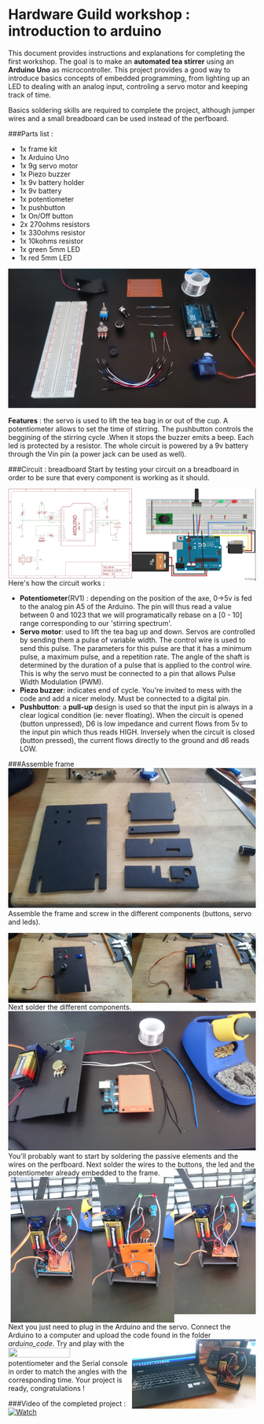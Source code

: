 # Hardware Guild workshop : introduction to arduino

This document provides instructions and explanations for completing the first workshop.
The goal is to make an **automated tea stirrer** using an **Arduino Uno** as microcontroller. 
This project provides a good way to introduce basics concepts of embedded programming, from lighting up an LED
to dealing with an analog input, controling a servo motor and keeping track of time. 

Basics soldering skills are required to complete the project, although jumper wires and a small breadboard 
can be used instead of the perfboard. 

###Parts list :
* 1x frame kit
* 1x Arduino Uno
* 1x 9g servo motor
* 1x Piezo buzzer
* 1x 9v battery holder
* 1x 9v battery
* 1x potentiometer
* 1x pushbutton 
* 1x On/Off button
* 2x 270ohms resistors
* 1x 330ohms resistor
* 1x 10kohms resistor 
* 1x green 5mm LED
* 1x red 5mm LED

![BOM](https://github.com/amatelin/HG-Workshops/blob/master/Workshop%201/src/img/00_components.JPG "Components needed")

**Features** : the servo is used to lift the tea bag in or out of the cup. A potentiometer allows to set the time of stirring. 
The pushbutton controls the beggining of the stirring cycle .When it stops the buzzer emits a beep. Each led is protected by a resistor. 
The whole circuit is powered by a 9v battery through the Vin pin (a power jack can be used as well). 

###Circuit : breadboard 
Start by testing your circuit on a breadboard in order to be sure that every component is working as it should. 

<img width="50%" height="50%" align="right" src="https://github.com/amatelin/HG-Workshops/blob/master/Workshop%201/circuit_fritzing_bb.jpg"/>
<img width="50%" height="50%" align="right" src="https://github.com/amatelin/HG-Workshops/blob/master/Workshop%201/circuit_schematic.png"/>

Here's how the circuit works : 
* **Potentiometer**(RV1) : depending on the position of the axe, 0->5v is fed to the analog pin A5 of the Arduino. 
The pin will thus read a value between 0 and 1023 that we will programatically rebase on a [0 - 10] range corresponding 
to our 'stirring spectrum'. 
* **Servo motor**: used to lift the tea bag up and down. Servos are controlled by sending them a pulse of variable width. The control wire is used to send this pulse. The parameters for this pulse are that it has a minimum pulse, a maximum pulse, and a repetition rate.
The angle of the shaft is determined by the duration of a pulse that is applied to the control wire. This is why the 
servo must be connected to a pin that allows Pulse Width Modulation (PWM). 
* **Piezo buzzer**: indicates end of cycle. You're invited to mess with the code and add a nicer melody. Must be connected to a digital pin.
* **Pushbutton**: a **pull-up** design is used so that the input pin is always in a clear logical condition (ie: never floating). 
When the circuit is opened (button unpressed), D6 is low impedance and current flows from 5v to the input pin which thus reads HIGH. 
Inversely when the circuit is closed (button pressed), the current flows directly to the ground and d6 reads LOW. 

###Assemble frame
<img src="https://github.com/amatelin/HG-Workshops/blob/master/Workshop%201/src/img/02_frame_parts.JPG"/>
Assemble the frame and screw in the different components (buttons, servo and leds).

<img width="50%" height="50%" align="right" src="https://github.com/amatelin/HG-Workshops/blob/master/Workshop%201/src/img/031_frame_add_components.JPG"/>
<img width="50%" height="50%" align="right" src="https://github.com/amatelin/HG-Workshops/blob/master/Workshop%201/src/img/032_frame_add_components.JPG"/>

Next solder the different components. 
![Soldering](https://github.com/amatelin/HG-Workshops/blob/master/Workshop%201/src/img/040_solder_components.JPG "Solder components")
You'll probably want to start by soldering the passive elements and the wires on
the perfboard. Next solder the wires to the buttons, the led and the potentiometer already embedded to the frame. 
<img width="33%" height="50%" align="right" src="https://github.com/amatelin/HG-Workshops/blob/master/Workshop%201/src/img/041_solder_components.JPG"/>
<img width="33%" height="50%" align="right" src="https://github.com/amatelin/HG-Workshops/blob/master/Workshop%201/src/img/042_solder_components.JPG"/>
<img width="33%" height="50%" align="right" src="https://github.com/amatelin/HG-Workshops/blob/master/Workshop%201/src/img/051_plug_arduino.JPG"/>
Next you just need to plug in the Arduino and the servo. Connect the Arduino to a computer and upload the code found in the folder *arduino_code*. 
<img width="50%" height="50%" align="right" src="https://github.com/amatelin/HG-Workshops/blob/master/Workshop%201/src/img/052_upload_code.JPG"/>
<img width="50%" height="50%" align="right" src="https://github.com/amatelin/HG-Workshops/blob/master/Workshop%201/src/img/006_final_project.JPG"/>
Try and play with the potentiometer and the Serial console in order to match the angles with the corresponding time. Your project is ready, congratulations !


###Video of the completed project :
[![Watch](http://img.youtube.com/vi/GEQ1YadsMo0/0.jpg)](http://www.youtube.com/watch?v=GEQ1YadsMo0)
